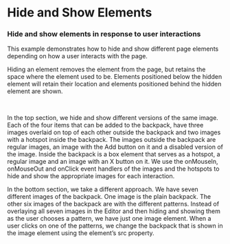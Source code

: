 # Hide and Show Elements
### Hide and show elements in response to user interactions

This example demonstrates how to hide and show different page elements depending on how a user interacts with the page.

 

Hiding an element removes the element from the page, but retains the space where the element used to be. Elements positioned below the hidden element will retain their location and elements positioned behind the hidden element are shown.

​

In the top section, we hide and show different versions of the same image. Each of the four items that can be added to the backpack, have three images overlaid on top of each other outside the backpack and two images with a hotspot inside the backpack. The images outside the backpack are regular images, an image with the Add button on it and a disabled version of the image. Inside the backpack is a box element that serves as a hotspot, a regular image and an image with an X button on it. We use the onMouseIn, onMouseOut and onClick event handlers of the images and the hotspots to hide and show the appropriate images for each interaction.


In the bottom section, we take a different approach. We have seven different images of the backpack. One image is the plain backpack. The other six images of the backpack are with the different patterns. Instead of overlaying all seven images in the Editor and then hiding and showing them as the user chooses a pattern, we have just one image element. When a user clicks on one of the patterns, we change the backpack that is shown in the image element using the element’s src property. 
